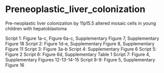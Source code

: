 # Preneoplastic_liver_colonization
Pre-neoplastic liver colonization by 11p15.5 altered mosaic cells in young children with hepatoblastoma

Script 1: Figure 1a-c, Figure 6a-c, Supplementary Figure 7, Supplementary Figure 18
Script 2: Figure 1d-e, Supplementary Figure 8, Supplementary Figure 11
Script 3: Figure 3a-b
Script 4: Supplementary Figure 6
Script 5: Figure 2
Script 6: Figure 6d, Supplementary Table 1
Script 7: Figure 4, Supplementary Figures 12-13-14-15
Script 8-9: Figure 5, Supplementary Figure 16
